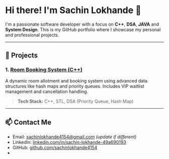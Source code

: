 # Hi there! I'm Sachin Lokhande 👋

I'm a passionate software developer with a focus on **C++**, **DSA**, **JAVA** and **System Design**. This is my GitHub portfolio where I showcase my personal and professional projects.

---

## 🚀 Projects

### 1. [Room Booking System (C++)](https://github.com/sachinlokhande4154/room-booking-system)
A dynamic room allotment and booking system using advanced data structures like hash maps and priority queues. Includes VIP waitlist management and cancellation handling.

> **Tech Stack:** C++, STL, DSA (Priority Queue, Hash Map)

---

## 📫 Contact Me

- Email: sachinlokhande4154@gmail.com *(update if different)*
- LinkedIn: [linkedin.com/in/sachin-lokhande-49a690193](https://linkedin.com/in/sachin-lokhande-49a690193)
- GitHub: [github.com/sachinlokhande4154](https://github.com/sachinlokhande4154)
- 

